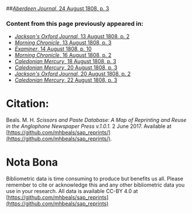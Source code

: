 ##[*Aberdeen Journal*, 24 August 1808, p. 3](https://mhbeals.github.io/sap_html/Aberdeen-Journal/Aberdeen-Journal-24-August-1808-p-3)

### Content from this page previously appeared in:
+ [*Jackson's Oxford Journal*, 13 August 1808, p. 2](https://mhbeals.github.io/sap_html/Jackson's-Oxford-Journal/Jackson's-Oxford-Journal-13-August-1808-p-2)
+ [*Morning Chronicle*, 13 August 1808, p. 3](https://mhbeals.github.io/sap_html/Morning-Chronicle/Morning-Chronicle-13-August-1808-p-3)
+ [*Examiner*, 14 August 1808, p. 10](https://mhbeals.github.io/sap_html/Examiner/Examiner-14-August-1808-p-10)
+ [*Morning Chronicle*, 16 August 1808, p. 2](https://mhbeals.github.io/sap_html/Morning-Chronicle/Morning-Chronicle-16-August-1808-p-2)
+ [*Caledonian Mercury*, 18 August 1808, p. 3](https://mhbeals.github.io/sap_html/Caledonian-Mercury/Caledonian-Mercury-18-August-1808-p-3)
+ [*Caledonian Mercury*, 20 August 1808, p. 3](https://mhbeals.github.io/sap_html/Caledonian-Mercury/Caledonian-Mercury-20-August-1808-p-3)
+ [*Jackson's Oxford Journal*, 20 August 1808, p. 2](https://mhbeals.github.io/sap_html/Jackson's-Oxford-Journal/Jackson's-Oxford-Journal-20-August-1808-p-2)
+ [*Caledonian Mercury*, 22 August 1808, p. 3](https://mhbeals.github.io/sap_html/Caledonian-Mercury/Caledonian-Mercury-22-August-1808-p-3)
                    
# Citation: 

Beals. M. H. *Scissors and Paste Database: A Map of Reprinting and Reuse in the Anglophone Newspaper Press v.1.0.1.* 2 June 2017. Available at [https://github.com/mhbeals/sap_reprints/](https://github.com/mhbeals/sap_reprints/). 
                    
# Nota Bona

Bibliometric data is time consuming to produce but benefits us all. Please remember to cite or acknowledge this and any other bibliometric data you use in your research. All data is available CC-BY 4.0 at [https://github.com/mhbeals/sap_reprints](https://github.com/mhbeals/sap_reprints)